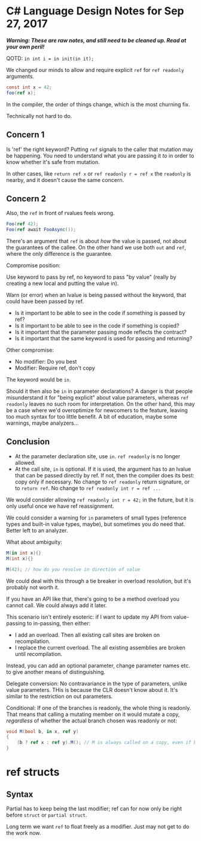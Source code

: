 # C# Language Design Notes for Sep 27, 2017


***Warning: These are raw notes, and still need to be cleaned up. Read at your own peril!***

QOTD: `in int i = in init(in it);`

We changed our minds to allow and require explicit `ref` for `ref readonly` arguments.

``` c#
const int x = 42;
foo(ref x);
```

In the compiler, the order of things change, which is the most churning fix.

Technically not hard to do.

## Concern 1
Is 'ref' the right keyword? Putting `ref` signals to the caller that mutation may be happening. You need to understand what you are passing it *to* in order to know whether it's safe from mutation.

In other cases, like `return ref x` or `ref readonly r = ref x` the `readonly` is nearby, and it doesn't cause the same concern.

## Concern 2
Also, the `ref` in front of rvalues feels wrong. 

``` c#
Foo(ref 42);
Foo(ref await FooAsync());
```

There's an argument that `ref` is about *how* the value is passed, not about the guarantees of the callee. On the other hand we use both `out` and `ref`, where the only difference is the guarantee.

Compromise position:

Use keyword to pass by ref, no keyword to pass "by value" (really by creating a new local and putting the value in).

Warn (or error) when an lvalue is being passed without the keyword, that could have been passed by ref.

* Is it important to be able to see in the code if something is passed by ref?
* Is it important to be able to see in the code if something is copied?
* Is it important that the parameter passing mode reflects the contract?
* Is it important that the same keyword is used for passing and returning?

Other compromise:
- No modifier: Do you best
- Modifier: Require ref, don't copy

The keyword would be `in`. 

Should it then also be `in` in parameter declarations? A danger is that people misunderstand it for "being explicit" about value parameters, whereas `ref readonly` leaves no such room for interpretation. On the other hand, this may be a case where we'd overoptimize for newcomers to the feature, leaving too much syntax for too little benefit. A bit of education, maybe some warnings, maybe analyzers...

## Conclusion

- At the parameter declaration site, use `in`. `ref readonly` is no longer allowed.
- At the call site, `in` is optional. If it is used, the argument has to an lvalue that can be passed directly by ref. If not, then the compiler does its best: copy only if necessary.
No change to `ref readonly` return signature, or to `return ref`.
No change to `ref readonly int r = ref ...`

We would consider allowing `ref readonly int r = 42;` in the future, but it is only useful once we have ref reassignment.

We could consider a warning for `in` parameters of small types (reference types and built-in value types, maybe), but sometimes you do need that. Better left to an analyzer.

What about ambiguity:

``` c#
M(in int x){}
M(int x){}

M(42); // how do you resolve in direction of value
```

We could deal with this through a tie breaker in overload resolution, but it's probably not worth it. 

If you have an API like that, there's going to be a method overload you cannot call. We could always add it later.

This scenario isn't entirely esoteric: if I want to update my API from value-passing to in-passing, then either:

- I add an overload. Then all existing call sites are broken on recompilation.
- I replace the current overload. The all existing assemblies are broken until recompilation.

Instead, you can add an optional parameter, change parameter names etc. to give another means of distinguishing.



Delegate conversion: No contravariance in the type of parameters, unlike value parameters. THis is because the CLR doesn't know about it. It's similar to the restriction on out parameters.


Conditional: If one of the branches is readonly, the whole thing is readonly. That means that calling a mutating member on it would mutate a copy, *regardless* of whether the actual branch chosen was readonly or not:

``` c#
void M(bool b, in x, ref y)
{
    (b ? ref x : ref y).M(); // M is always called on a copy, even if b is false
}
```

# ref structs

## Syntax

Partial has to keep being the last modifier; ref can for now only be right before `struct` or `partial struct`.

Long term we want `ref` to float freely as a modifier. Just may not get to do the work now.






